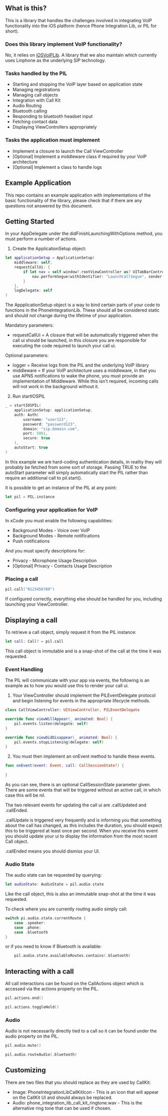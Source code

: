 ## What is this?

This is a library that handles the challenges involved in integrating VoIP functionality into the iOS platform (hence Phone Integration Lib, or PIL for short).

### Does this library implement VoIP functionality?

No, it relies on [iOSVoIPLib](https://gitlab.wearespindle.com/vialer/mobile/voip/ios-voip-lib). A library that we also maintain which currently uses Linphone as the underlying SIP technology.

### Tasks handled by the PIL

- Starting and stopping the VoIP layer based on application state
- Managing registrations
- Managing call objects
- Integration with Call Kit
- Audio Routing
- Bluetooth calling
- Responding to bluetooth headset input
- Fetching contact data
- Displaying ViewControllers appropriately

### Tasks the application must implement

- Implement a closure to launch the Call ViewController
- [Optional] Implement a middleware class if required by your VoIP architecture
- [Optional] Implement a class to handle logs

## Example Application

This repo contains an example application with implementations of the basic functionality of the library, please check that if there are any questions not answered by this document.

## Getting Started

In your AppDelegate under the didFinishLaunchingWithOptions method, you must perform a number of actions.

1. Create the ApplicationSetup object:


```swift
let applicationSetup = ApplicationSetup(
    middleware: self,
    requestCallUi: {        
        if let nav = self.window?.rootViewController as? UITabBarController {
            nav.performSegue(withIdentifier: "LaunchCallSegue", sender: nav)
        }
    },
    logDelegate: self
)
```

The AppplicationSetup object is a way to bind certain parts of your code to functions in the PhoneIntegrationLib. These should all be considered static and should not change during the lifetime of your application. 

Mandatory parameters:

- requestCallUi = A closure that will be automatically triggered when the call ui should be launched, in this closure you are responsible for executing the code required to launch your call ui.

Optional parameters:

- logger = Receive logs from the PIL and the underlying VoIP library
- middleware = If your VoIP architecture uses a middleware, in that you use APNS notifications to wake the phone, you must provide an implementation of Middleware. While this isn't required, incoming calls will not work in the background without it.

2. Run startIOSPIL

```swift
_ = startIOSPIL(
    applicationSetup: applicationSetup,
    auth: Auth(
        username: "user123",
        password: "password123",
        domain: "sip.domain.com",
        port: 5061,
        secure: true
    ),
    autoStart: true
)
```

In this example we are hard-coding authentication details, in reality they will probably be fetched from some sort of storage. Passing TRUE to the autoStart parameter will simply automatically start the PIL rather than require an additional call to pil.start().  

It is possible to get an instance of the PIL at any point:

```swift
let pil = PIL.instance
```

### Configuring your application for VoIP

In xCode you must enable the following capabilities:

- Background Modes - Voice over VoIP
- Background Modes - Remote notifications
- Push notifications

And you must specify descriptions for:

- Privacy - Microphone Usage Description
- [Optional] Privacy - Contacts Usage Description

### Placing a call

```swift
pil.call("0123456789")
```

If configured correctly, everything else should be handled for you, including launching your ViewController.

## Displaying a call

To retrieve a call object, simply request it from the PIL instance:

```swift
let call: Call? = pil.call
```

This call object is immutable and is a snap-shot of the call at the time it was requested.

### Event Handling

The PIL will communicate with your app via events, the following is an example as to how you would use this to render your call ui.

1. Your ViewController should implement the PILEventDelegate protocol and begin listening for events in the appropriate lifecycle methods.

```swift
class CallViewController: UIViewController, PILEventDelegate

override func viewWillAppear(_ animated: Bool) {
    pil.events.listen(delegate: self)
}

override func viewDidDisappear(_ animated: Bool) {
    pil.events.stopListening(delegate: self)
}
```

2. You must then implement an onEvent method to handle these events.

```swift
func onEvent(event: Event, call: CallSessionState?) {
        
}
```

As you can see, there is an optional CallSessionState parameter given. There are some events that will be triggered without an active call, in which case this will be nil.

The two relevant events for updating the call ui are .callUpdated and .callEnded.

.callUpdate is triggered very frequently and is informing you that something about the call has changed, as this includes the duration, you should expect this to be triggered at least once per second. When you receive this event you should update your ui to display the information from the most recent Call object.

.callEnded means you should dismiss your UI.

### Audio State

The audio state can be requested by querying:

```swift
let audioState: AudioState = pil.audio.state
```

Like the call object, this is also an immutable snap-shot at the time it was requested.

To check where you are currently routing audio simply call:

```swift
switch pi.audio.state.currentRoute {
    case .speaker:
    case .phone:
    case .bluetooth
}
```

or if you need to know if Bluetooth is available:

```swift
	pil.audio.state.availableRoutes.contains(.bluetooth)
```

## Interacting with a call

All call interactions can be found on the CallActions object which is accessed via the actions property on the PIL.

```swift
pil.actions.end()
```

```swift
pil.actions.toggleHold()
```

###  Audio

Audio is not necessarily directly tied to a call so it can be found under the audio property on the PIL.

```swift
pil.audio.mute()
```

```swift
pil.audio.routeAudio(.bluetooth)
```

## Customizing

There are two files that you should replace as they are used by CallKit:

- Image: PhoneIntegrationLibCallKitIcon - This is an icon that will appear on the CallKit UI and should always be replaced.
- Audio: phone_integration_lib_call_kit_ringtone.wav - This is the alternative ring tone that can be used if chosen.
